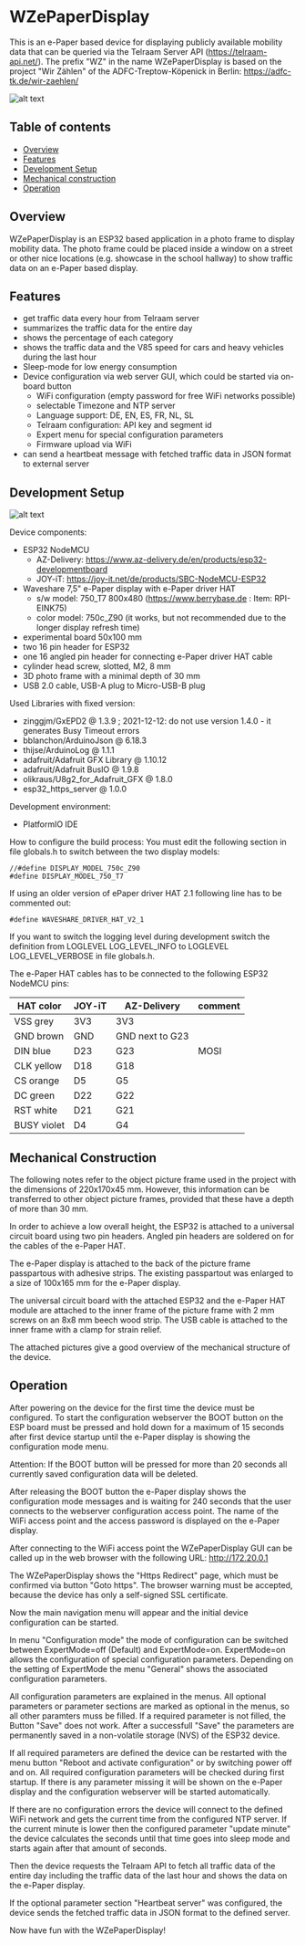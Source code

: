 # WZePaperDisplay
This is an e-Paper based device for displaying publicly available mobility data that can be queried via the Telraam Server API (https://telraam-api.net/). The prefix "WZ" in the name WZePaperDisplay is based on the project "Wir Zählen" of the ADFC-Treptow-Köpenick in Berlin:  https://adfc-tk.de/wir-zaehlen/

![alt text](https://github.com/CargoBikoMeter/WZePaperDisplay/blob/main/images/WZePaperDisplay-ENG-Front.jpg)

## Table of contents
* [Overview](#overview)
* [Features](#features)
* [Development Setup](#development-setup)
* [Mechanical construction](#mechanical-construction)
* [Operation](#operation)

## Overview
WZePaperDisplay is an ESP32 based application in a photo frame to display mobility data. The photo frame  could be placed inside a window on a street or other nice locations (e.g. showcase in the school hallway) to show traffic data on an e-Paper based display. 

## Features
 * get traffic data every hour from Telraam server
  * summarizes the traffic data for the entire day
  * shows the percentage of each category
  * shows the traffic data and the V85 speed for cars and heavy vehicles during the last hour
 * Sleep-mode for low energy consumption
 * Device configuration via web server GUI, which could be started via on-board button
   * WiFi configuration (empty password for free WiFi networks possible)
   * selectable Timezone and NTP server
   * Language support: DE, EN, ES, FR, NL, SL
   * Telraam configuration: API key and segment id
   * Expert menu for special configuration parameters 
   * Firmware upload via WiFi
 * can send a heartbeat message with fetched traffic data in JSON format to external server


## Development Setup
![alt text](https://github.com/CargoBikoMeter/WZePaperDisplay/blob/main/images/WZePaperDisplay-Back.jpg)

Device components:
 * ESP32 NodeMCU
   * AZ-Delivery: https://www.az-delivery.de/en/products/esp32-developmentboard
   * JOY-iT: https://joy-it.net/de/products/SBC-NodeMCU-ESP32
 * Waveshare 7,5" e-Paper display with e-Paper driver HAT
   * s/w model: 750_T7 800x480  (https://www.berrybase.de : Item: RPI-EINK75)
   * color model: 750c_Z90 (it works, but not recommended due to the longer display refresh time)
 * experimental board 50x100 mm 
 * two 16 pin header for ESP32
 * one 16 angled pin header for connecting e-Paper driver HAT cable
 * cylinder head screw, slotted, M2, 8 mm
 * 3D photo frame with a minimal depth of 30 mm
 * USB 2.0 cable, USB-A plug to Micro-USB-B plug

Used Libraries with fixed version:
 * zinggjm/GxEPD2 @ 1.3.9  ; 2021-12-12: do not use version 1.4.0 - it generates Busy Timeout errors
 * bblanchon/ArduinoJson @ 6.18.3
 * thijse/ArduinoLog @ 1.1.1
 * adafruit/Adafruit GFX Library @ 1.10.12
 * adafruit/Adafruit BusIO @ 1.9.8
 * olikraus/U8g2_for_Adafruit_GFX @ 1.8.0
 * esp32_https_server @ 1.0.0

Development environment:
 * PlatformIO IDE
 
How to configure the build process:
You must edit the following section in file globals.h to switch between the two display models:
```
//#define DISPLAY_MODEL_750c_Z90
#define DISPLAY_MODEL_750_T7
```
If using an older version of ePaper driver HAT 2.1 following line has to be commented out:
```
#define WAVESHARE_DRIVER_HAT_V2_1 
```

If you want to switch the logging level during development switch the definition from LOGLEVEL LOG_LEVEL_INFO to LOGLEVEL LOG_LEVEL_VERBOSE in file globals.h.

The e-Paper HAT cables has to be connected to the following ESP32 NodeMCU pins:

| HAT  color  |   JOY-iT  |   AZ-Delivery    |   comment
|-------------|-----------|------------------|---------------
| VSS  grey   |    3V3    |  3V3
| GND  brown  |    GND    |  GND next to G23 |
| DIN  blue   |    D23    |  G23             |  MOSI
| CLK  yellow |    D18    |  G18             | 
| CS   orange |    D5     |  G5              |
| DC   green  |    D22    |  G22             |
| RST  white  |    D21    |  G21             |
| BUSY violet |    D4     |  G4              |


## Mechanical Construction
The following notes refer to the object picture frame used in the project with the dimensions of 220x170x45 mm. However, this information can be transferred to other object picture frames, provided that these have a depth of more than 30 mm.

In order to achieve a low overall height, the ESP32 is attached to a universal circuit board using two pin headers. Angled pin headers are soldered on for the cables of the e-Paper HAT.

The e-Paper display is attached to the back of the picture frame passpartous with adhesive strips. The existing passpartout was enlarged to a size of 100x165 mm for the e-Paper display. 

The universal circuit board with the attached ESP32 and the e-Paper HAT module are attached to the inner frame of the picture frame with 2 mm screws on an 8x8 mm beech wood strip. The USB cable is attached to the inner frame with a clamp for strain relief.

The attached pictures give a good overview of the mechanical structure of the device.


## Operation
After powering on the device for the first time the device must be configured. To start the configuration webserver the BOOT button on the ESP board must be pressed and hold down for a maximum of 15 seconds after first device startup until the e-Paper display is showing the configuration mode menu.

Attention: If the BOOT button will be pressed for more than 20 seconds all currently saved configuration data will be deleted.

After releasing the BOOT button the e-Paper display shows the configuration mode messages and is waiting for 240 seconds that the user connects to the webserver configuration access point. The name of the WiFi access point and the access password is displayed on the e-Paper display.

After connecting to the WiFi access point the WZePaperDisplay GUI can be called up in the web browser with the following URL: http://172.20.0.1

The WZePaperDisplay shows the "Https Redirect" page, which must be confirmed via button "Goto https". The browser warning must be accepted, because the device has only a self-signed SSL certificate.

Now the main navigation menu will appear and the initial device configuration can be started.

In menu "Configuration mode" the mode of configuration can be switched between ExpertMode=off (Default) and ExpertMode=on. ExpertMode=on allows the configuration of special configuration parameters. Depending on the setting of ExpertMode the menu "General" shows the associated configuration parameters. 

All configuration parameters are explained in the menus. All optional parameters or parameter sections are marked as optional in the menus, so all other paramters muss be filled. If a required parameter is not filled, the Button "Save" does not work. After a successfull "Save" the parameters are permanently saved in a non-volatile storage (NVS) of the ESP32 device.

If all required parameters are defined the device can be restarted with the menu button "Reboot and activate configuration" or by switching power off and on. All required configuration parameters will be checked during first startup. If there is any parameter missing it will be shown on the e-Paper display and the configuration webserver will be started automatically.

If there are no configuration errors the device will connect to the defined WiFi network and gets the current time from the configured NTP server. If the current minute is lower then the configured parameter "update minute" the device calculates the seconds until that time goes into sleep mode and starts again after that amount of seconds.

Then the device requests the Telraam API to fetch all traffic data of the entire day including the traffic data of the last hour and shows the data on the e-Paper display.

If the optional parameter section "Heartbeat server" was configured, the device sends the fetched traffic data in JSON format to the defined server.


Now have fun with the WZePaperDisplay!
